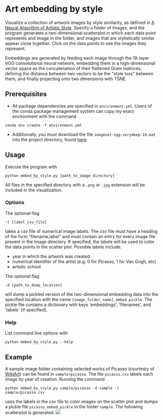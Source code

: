 # Art embedding by style

Visualize a collection of artwork images by style similarity, as defined in [A Neural Algorithm of Artistic Style](https://arxiv.org/pdf/1508.06576v2.pdf). Specify a folder of images, and the program generates a two-dimensional scatterplot in which each data point represents and image in the folder, and images that are stylistically similar appear close together. Click on the data points to see the images they represent.

Embeddings are generated by feeding each image through the 19-layer VGG convolutional neural network, embedding them in a high-dimensional vector space as the concatenation of their flattened Gram matrices, defining the distance between two vectors to be the "style loss" between them, and finally projecting onto two dimensions with TSNE.

## Prerequisites
- All package dependencies are specified in `environment.yml`. Users of the conda package management system can copy my exact environment with the command
```
conda env create -f environment.yml
```
- Additionally, you must download the file `imagenet-vgg-verydeep-19.mat` into the project directory, found [here](http://www.vlfeat.org/matconvnet/pretrained/)

## Usage

Execute the program with
```
python embed_by_style.py [path_to_image_directory]
```
All files in the specified directory with a `.png` or `.jpg` extension will be included in the visualization.

### Options
The optional flag
```
-l [label_csv_file]
```
takes a csv file of numerical image labels. The csv file must have a heading of the form "filename,label" and must contain an entry for every image file present in the image directory. If specified, the labels will be used to color the data points in the scatter plot. Possible labels include:
- year in which the artwork was created
- numerical identifier of the artist (e.g. 0 for Picasso, 1 for Van Gogh, etc)
- artistic school


The optional flag
```
-d [path_to_dump_location]
```
will dump a pickled version of the two-dimensional embedding data into the specified location with the name `[image_folder_name]_embed.pickle`. The pickle file contains a dictionary with keys 'embeddings', 'filenames', and 'labels' (if specified).

### Help
List command line options with
```
python embed_by_style.py --help
```

## Example
A sample image folder containing selected works of Picasso (courtesty of [WikiArt](http://www.wikiart.org)) can be found in `sample/picasso`. The file `picasso.csv` labels each image by year of creation.
Running the command
```
python embed_by_style.py sample/picasso -d sample -l sample/picasso.csv
```
uses the labels in the csv file to color images on the scatter plot and dumps a pickle file `picasso_embed.pickle` in the folder `sample`. 
The following scatterplot is generated:
<img src="https://github.com/aheyman11/art_embeddings/blob/master/sample/screenshot.png"/>
